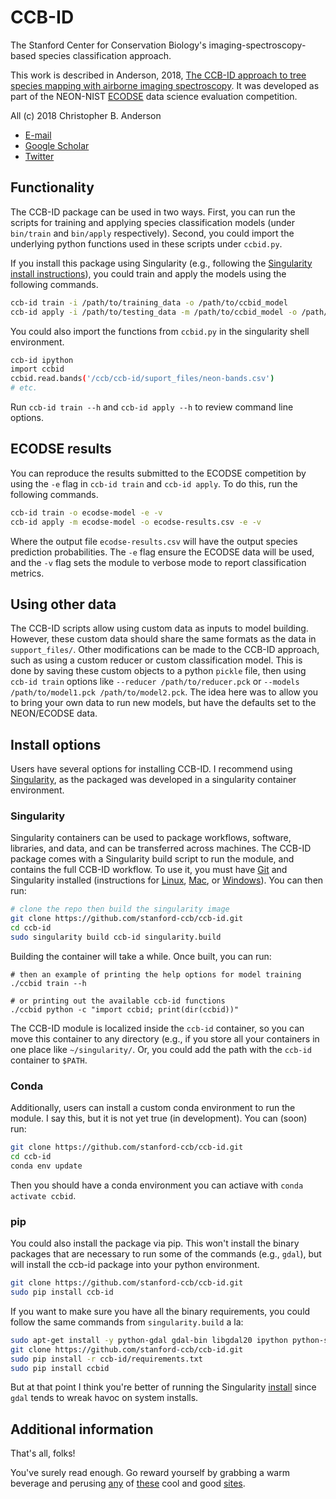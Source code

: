# CCB-ID

The Stanford Center for Conservation Biology's imaging-spectroscopy-based species classification approach.

This work is described in Anderson, 2018, [The CCB-ID approach to tree species mapping with airborne imaging spectroscopy](https://ccb.stanford.edu). It was developed as part of the NEON-NIST [ECODSE](http://www.ecodse.org/) data science evaluation competition.

All (c) 2018 Christopher B. Anderson
- [E-mail](mailto:cbanders@stanford.edu)
- [Google Scholar](https://scholar.google.com/citations?user=LoGxS40AAAAJ&hl=en)
- [Twitter](https://twitter.com/hypersketch)
 
## Functionality

The CCB-ID package can be used in two ways. First, you can run the scripts for training and applying species classification models (under `bin/train` and `bin/apply` respectively). Second, you could import the underlying python functions used in these scripts under `ccbid.py`.

If you install this package using Singularity (e.g., following the [Singularity install instructions](#singularity)), you could train and apply the models using the following commands.

```sh
ccb-id train -i /path/to/training_data -o /path/to/ccbid_model
ccb-id apply -i /path/to/testing_data -m /path/to/ccbid_model -o /path/to/predictions
```

You could also import the functions from `ccbid.py` in the singularity shell environment.

```sh
ccb-id ipython
import ccbid
ccbid.read.bands('/ccb/ccb-id/suport_files/neon-bands.csv')
# etc.
```

Run `ccb-id train --h` and `ccb-id apply --h` to review command line options.

## ECODSE results

You can reproduce the results submitted to the ECODSE competition by using the `-e` flag in `ccb-id train` and `ccb-id apply`. To do this, run the following commands.

```sh
ccb-id train -o ecodse-model -e -v
ccb-id apply -m ecodse-model -o ecodse-results.csv -e -v
```

Where the output file `ecodse-results.csv` will have the output species prediction probabilities. The `-e` flag ensure the ECODSE data will be used, and the `-v` flag sets the module to verbose mode to report classification metrics.

## Using other data

The CCB-ID scripts allow using custom data as inputs to model building. However, these custom data should share the same formats as the data in `support_files/`. Other modifications can be made to the CCB-ID approach, such as using a custom reducer or custom classification model. This is done by saving these custom objects to a python `pickle` file, then using `ccb-id train` options like `--reducer /path/to/reducer.pck` or `--models /path/to/model1.pck /path/to/model2.pck`. The idea here was to allow you to bring your own data to run new models, but have the defaults set to the NEON/ECODSE data.
 
## Install options

Users have several options for installing CCB-ID. I recommend using [Singularity](http://singularity.lbl.gov/), as the packaged was developed in a singularity container environment.

### Singularity

Singularity containers can be used to package workflows, software, libraries, and data, and can be transferred across machines. The CCB-ID package comes with a Singularity build script to run the module, and contains the full CCB-ID workflow. To use it, you must have [Git](https://git-scm.com/book/en/v2/Getting-Started-Installing-Git) and Singularity installed (instructions for [Linux](http://singularity.lbl.gov/install-linux), [Mac](http://singularity.lbl.gov/install-mac), or [Windows](http://singularity.lbl.gov/install-windows)). You can then run:

```sh
# clone the repo then build the singularity image
git clone https://github.com/stanford-ccb/ccb-id.git
cd ccb-id
sudo singularity build ccb-id singularity.build
```

Building the container will take a while. Once built, you can run:
```
# then an example of printing the help options for model training
./ccbid train --h

# or printing out the available ccb-id functions
./ccbid python -c "import ccbid; print(dir(ccbid))"
```

The CCB-ID module is localized inside the `ccb-id` container, so you can move this container to any directory (e.g., if you store all your containers in one place like `~/singularity/`. Or, you could add the path with the `ccb-id` container to `$PATH`. 

### Conda

Additionally, users can install a custom conda environment to run the module. I say this, but it is not yet true (in development). You can (soon) run:

```sh
git clone https://github.com/stanford-ccb/ccb-id.git
cd ccb-id
conda env update
```

Then you should have a conda environment you can actiave with `conda activate ccbid`. 

### pip

You could also install the package via pip. This won't install the binary packages that are necessary to run some of the commands (e.g., `gdal`), but will install the ccb-id package into your python environment.

```sh
git clone https://github.com/stanford-ccb/ccb-id.git
sudo pip install ccb-id
```

If you want to make sure you have all the binary requirements, you could follow the same commands from `singularity.build` a la:

```sh
sudo apt-get install -y python-gdal gdal-bin libgdal20 ipython python-setuptools python-dev python-pip python-tk build-essential libfontconfig1 mesa-common-dev python-numpy python-scipy python-pandas python-geopandas python-qt4 python-sip python-pyside gcc gfortran qt5.1 git vim
git clone https://github.com/stanford-ccb/ccb-id.git
sudo pip install -r ccb-id/requirements.txt
sudo pip install ccbid
```

But at that point I think you're better of running the Singularity [install](#singularity) since `gdal` tends to wreak havoc on system installs.

## Additional information

That's all, folks!

You've surely read enough. Go reward yourself by grabbing a warm beverage and perusing [any](http://70sscifiart.tumblr.com/) of [these](https://wearethemutants.com/) cool and good  [sites](http://www.iamag.co/features/the-art-of-moebius/).